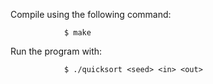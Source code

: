 Compile using the following command:

				$ make

Run the program with:

				$ ./quicksort <seed> <in> <out>
